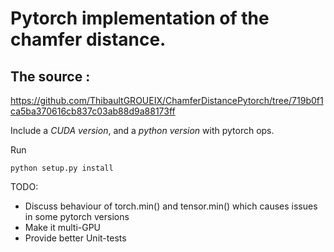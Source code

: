 # Pytorch implementation of the chamfer distance.

## The source : 
https://github.com/ThibaultGROUEIX/ChamferDistancePytorch/tree/719b0f1ca5ba370616cb837c03ab88d9a88173ff

Include a *CUDA version*, and a *python version* with pytorch ops.

Run 

`python setup.py install`

TODO:

* Discuss behaviour of torch.min() and tensor.min() which causes issues in some pytorch versions
* Make it multi-GPU
* Provide better Unit-tests

